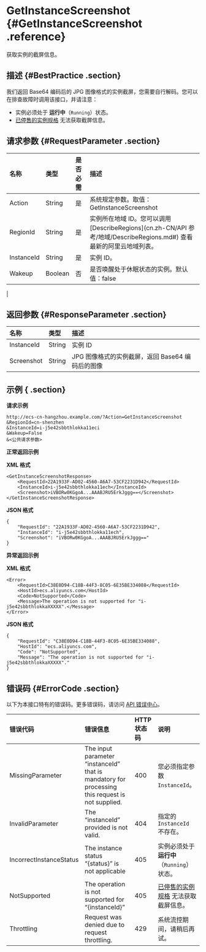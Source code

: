 # GetInstanceScreenshot {#GetInstanceScreenshot .reference}

获取实例的截屏信息。

## 描述 {#BestPractice .section}

我们返回 Base64 编码后的 JPG 图像格式的实例截屏，您需要自行解码。您可以在排查故障时调用该接口，并请注意：

-   实例必须处于 **运行中**（`Running`）状态。
-    [已停售的实例规格](https://help.aliyun.com/document_detail/55263.html) 无法获取截屏信息。

## 请求参数 {#RequestParameter .section}

|名称|类型|是否必需|描述|
|:-|:-|:---|:-|
|Action|String|是|系统规定参数。取值：GetInstanceScreenshot|
|RegionId|String|是|实例所在地域 ID。您可以调用 [DescribeRegions](cn.zh-CN/API 参考/地域/DescribeRegions.md#) 查看最新的阿里云地域列表。|
|InstanceId|String|是|实例 ID。|
|Wakeup|Boolean|否|是否唤醒处于休眠状态的实例。默认值：false

|

## 返回参数 {#ResponseParameter .section}

|名称|类型|描述|
|:-|:-|:-|
|InstanceId|String|实例 ID|
|Screenshot|String|JPG 图像格式的实例截屏，返回 Base64 编码后的图像|

## 示例 { .section}

**请求示例** 

```
http://ecs-cn-hangzhou.example.com/?Action=GetInstanceScreenshot
&RegionId=cn-shenzhen
&InstanceId=i-j5e42sbbthlokka11eci
&Wakeup=False
&<公共请求参数>
```

**正常返回示例** 

**XML 格式**

```
<GetInstanceScreenshotResponse>
    <RequestId>22A1933F-AD02-4560-A6A7-53CF2231D942</RequestId>
    <InstanceId>i-j5e42sbbthlokka11ech</InstanceId>
    <Screenshot>iVBORw0KGgoA...AAABJRU5ErkJggg==</Screenshot>
</GetInstanceScreenshotResponse>
```

**JSON 格式** 

```
{
    "RequestId": "22A1933F-AD02-4560-A6A7-53CF2231D942",
    "InstanceId": "i-j5e42sbbthlokka11ech",
    "Screenshot": "iVBORw0KGgoA...AAABJRU5ErkJggg=="
}
```

**异常返回示例** 

**XML 格式**

```
<Error>
    <RequestId>C38E0D94-C18B-44F3-8C05-6E35BE334088</RequestId>
    <HostId>ecs.aliyuncs.com</HostId>
    <Code>NotSupported</Code>
    <Message>The operation is not supported for "i-j5e42sbbthlokkaXXXXX".</Message>
</Error>
```

**JSON 格式** 

```
{
    "RequestId": "C38E0D94-C18B-44F3-8C05-6E35BE334088",
    "HostId": "ecs.aliyuncs.com",
    "Code": "NotSupported",
    "Message": "The operation is not supported for "i-j5e42sbbthlokkaXXXXX"."
}
```

## 错误码 {#ErrorCode .section}

以下为本接口特有的错误码。更多错误码，请访问 [API 错误中心](https://error-center.aliyun.com/status/product/Ecs)。

|错误代码|错误信息|HTTP 状态码|说明|
|:---|:---|:-------|:-|
|MissingParameter|The input parameter “instanceId” that is mandatory for processing this request is not supplied.|400|您必须指定参数 `InstanceId`。|
|InvalidParameter|The “instanceId” provided is not valid.|404|指定的 `InstanceId` 不存在。|
|IncorrectInstanceStatus|The instance status “\{status\}” is not applicable|405|实例必须处于 **运行中**（`Running`）状态。|
|NotSupported|The operation is not supported for “\{instanceId\}”|405|[已停售的实例规格](https://help.aliyun.com/document_detail/55263.html) 无法获取截屏信息。|
|Throttling|Request was denied due to request throttling.|429|系统流控期间，请稍后再试。|

